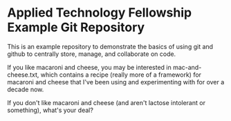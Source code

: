 Applied Technology Fellowship Example Git Repository
====================================================

This is an example repository to demonstrate the basics
of using git and github to centrally store, manage, and 
collaborate on code.

If you like macaroni and cheese, you may be interested 
in mac-and-cheese.txt, which contains a recipe (really 
more of a framework) for macaroni and cheese that I've 
been using and experimenting with for over a decade now.

If you don't like macaroni and cheese (and aren't lactose 
intolerant or something), what's your deal?
